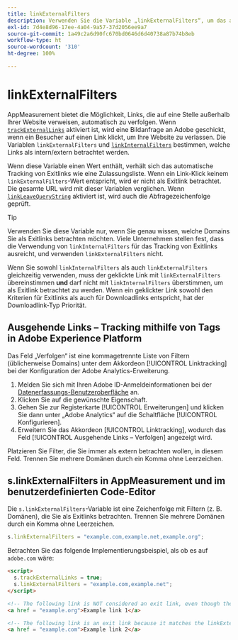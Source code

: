 ```yaml
---
title: linkExternalFilters
description: Verwenden Sie die Variable „linkExternalFilters“, um das automatische Tracking von Exitlinks zu unterstützen.
exl-id: 7d4e8d96-17ee-4a04-9a57-37d2056ee9a7
source-git-commit: 1a49c2a6d90fc670bd0646d6d40738a87b74b8eb
workflow-type: ht
source-wordcount: '310'
ht-degree: 100%

---
```


# linkExternalFilters

AppMeasurement bietet die Möglichkeit, Links, die auf eine Stelle außerhalb Ihrer Website verweisen, automatisch zu verfolgen. Wenn [`trackExternalLinks`](trackexternallinks.md) aktiviert ist, wird eine Bildanfrage an Adobe geschickt, wenn ein Besucher auf einen Link klickt, um Ihre Website zu verlassen. Die Variablen `linkExternalFilters` und [`linkInternalFilters`](linkinternalfilters.md) bestimmen, welche Links als intern/extern betrachtet werden.

Wenn diese Variable einen Wert enthält, verhält sich das automatische Tracking von Exitlinks wie eine Zulassungsliste. Wenn ein Link-Klick keinem `linkExternalFilters`-Wert entspricht, wird er nicht als Exitlink betrachtet. Die gesamte URL wird mit dieser Variablen verglichen. Wenn [`linkLeaveQueryString`](linkleavequerystring.md) aktiviert ist, wird auch die Abfragezeichenfolge geprüft.

>[!TIP]
>
>Verwenden Sie diese Variable nur, wenn Sie genau wissen, welche Domains Sie als Exitlinks betrachten möchten. Viele Unternehmen stellen fest, dass die Verwendung von `linkInternalFilters` für das Tracking von Exitlinks ausreicht, und verwenden `linkExternalFilters` nicht.

Wenn Sie sowohl `linkInternalFilters` als auch `linkExternalFilters` gleichzeitig verwenden, muss der geklickte Link mit `linkExternalFilters` übereinstimmen **und** darf nicht mit `linkInternalFilters` überstimmen, um als Exitlink betrachtet zu werden. Wenn ein geklickter Link sowohl den Kriterien für Exitlinks als auch für Downloadlinks entspricht, hat der Downloadlink-Typ Priorität.

## Ausgehende Links – Tracking mithilfe von Tags in Adobe Experience Platform

Das Feld „Verfolgen“ ist eine kommagetrennte Liste von Filtern (üblicherweise Domains) unter dem Akkordeon [!UICONTROL Linktracking] bei der Konfiguration der Adobe Analytics-Erweiterung.

1. Melden Sie sich mit Ihren Adobe ID-Anmeldeinformationen bei der [Datenerfassungs-Benutzeroberfläche](https://experience.adobe.com/data-collection) an.
2. Klicken Sie auf die gewünschte Eigenschaft.
3. Gehen Sie zur Registerkarte [!UICONTROL Erweiterungen] und klicken Sie dann unter „Adobe Analytics“ auf die Schaltfläche [!UICONTROL Konfigurieren].
4. Erweitern Sie das Akkordeon [!UICONTROL Linktracking], wodurch das Feld [!UICONTROL Ausgehende Links – Verfolgen] angezeigt wird.

Platzieren Sie Filter, die Sie immer als extern betrachten wollen, in diesem Feld. Trennen Sie mehrere Domänen durch ein Komma ohne Leerzeichen.

## s.linkExternalFilters in AppMeasurement und im benutzerdefinierten Code-Editor

Die `s.linkExternalFilters`-Variable ist eine Zeichenfolge mit Filtern (z. B. Domänen), die Sie als Exitlinks betrachten. Trennen Sie mehrere Domänen durch ein Komma ohne Leerzeichen.

```js
s.linkExternalFilters = "example.com,example.net,example.org";
```

Betrachten Sie das folgende Implementierungsbeispiel, als ob es auf `adobe.com` wäre:

```html
<script>
  s.trackExternalLinks = true;
  s.linkExternalFilters = "example.com,example.net";
</script>

<!-- The following link is NOT considered an exit link, even though the link is outside adobe.com -->
<a href = "example.org">Example link 1</a>

<!-- The following link is an exit link because it matches the linkExternalFilters allowlist -->
<a href = "example.com">Example link 2</a>
```
